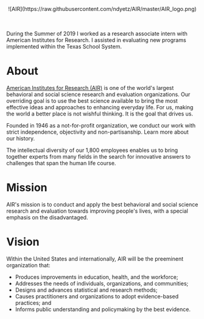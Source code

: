 <center> ![AIR](https://raw.githubusercontent.com/ndyetz/AIR/master/AIR_logo.png) </center>

<br>
<br>

During the Summer of 2019 I worked as a research associate intern with American Institutes for Research. I assisted in evaluating new programs implemented within the Texas School System.

# About

[American Institutes for Research (AIR)](https://www.air.org/) is one of the world's largest behavioral and social science research and evaluation organizations. Our overriding goal is to use the best science available to bring the most effective ideas and approaches to enhancing everyday life. For us, making the world a better place is not wishful thinking. It is the goal that drives us.  

Founded in 1946 as a not-for-profit organization, we conduct our work with strict independence, objectivity and non-partisanship. Learn more about our history.  

The intellectual diversity of our 1,800 employees enables us to bring together experts from many fields in the search for innovative answers to challenges that span the human life course.  


# Mission

AIR's mission is to conduct and apply the best behavioral and social science research and evaluation towards improving people's lives, with a special emphasis on the disadvantaged.

# Vision

Within the United States and internationally, AIR will be the preeminent organization that:

+ Produces improvements in education, health, and the workforce; 
+ Addresses the needs of individuals, organizations, and communities;
+ Designs and advances statistical and research methods;
+ Causes practitioners and organizations to adopt evidence-based practices; and
+ Informs public understanding and policymaking by the best evidence.